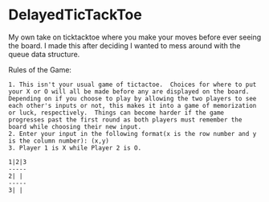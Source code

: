 # DelayedTicTackToe
My own take on ticktacktoe where you make your moves before ever seeing the board.  I made this after deciding I wanted to mess around with the queue data structure.


Rules of the Game:

    1. This isn't your usual game of tictactoe.  Choices for where to put your X or O will all be made before any are displayed on the board.  Depending on if you choose to play by allowing the two players to see each other's inputs or not, this makes it into a game of memorization or luck, respectively.  Things can become harder if the game progresses past the first round as both players must remember the board while choosing their new input.
    2. Enter your input in the following format(x is the row number and y is the column number): (x,y)
    3. Player 1 is X while Player 2 is O.
    
    1|2|3
    -----
    2| | 
    -----
    3| | 
